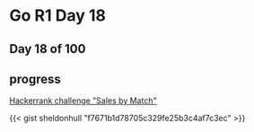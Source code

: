 # Go R1 Day 18


## Day 18 of 100

## progress

[Hackerrank challenge &#34;Sales by Match&#34;](https://www.hackerrank.com/challenges/sock-merchant/problem)

{{&lt; gist sheldonhull  &#34;f7671b1d78705c329fe25b3c4af7c3ec&#34; &gt;}}


